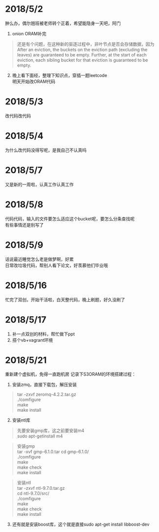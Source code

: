 # 2018/5/2
肿么办，偶尔翘班被老师转个正着，希望能隐身一天吧，阿门  
1. onion ORAM补完
> 还是有个问题，在这种新的驱逐过程中，非叶节点是否会存储数据，因为  
After an eviction,
the buckets on the eviction path (excluding the leaves) are guaranteed to be empty. Further, at the
start of each eviction, each sibling bucket for that eviction is guaranteed to be empty.
2. 晚上看下面经，整理下知识点，穿插一题leetcode     
明天开始改ORAM代码
# 2018/5/3
改代码改代码
# 2018/5/4
为什么改代码没得写呢，是我自己不认真吗
# 2018/5/7
又是新的一周啦，认真工作认真工作
# 2018/5/8
代码代码，输入的文件要怎么适应这个bucket呢，要怎么分条查找呢    
有些事情还是别写了
# 2018/5/9
话说最近睡觉怎么老是做梦啊，好累    
日常改垃圾代码，帮别人看下论文，好羡慕他们毕业哦
# 2018/5/16
忙完了双创，开始干活啦，白天整代码，晚上刷题，好久没刷了
# 2018/5/17 
1. 补一点双创的材料，帮忙做下ppt
2. 搭个vb+vagrant环境
# 2018/5/21
重新建个虚拟机，免得一直跑机房
记录下S3ORAM的环境搭建过程：
1. 安装zmq，直接下载包，解压安装
> tar -zxvf zeromq-4.2.2.tar.gz     
./comfigure     
make    
make install

2. 安装ntl库
>先要安装gmp库，这之前要安装m4      
sudo apt-getinstall m4  

>安装gmp     
tar -xvf gmp-6.1.0.tar 
cd gmp-6.1.0/   
./comfigure     
make  
make check    
make install

>安装ntl     
tar -zxvf ntl-9.7.0.tar.gz  
cd ntl-9.7.0/src/   
./comfigure     
make  
make check    
make install

3. 还有就是安装boost库，这个就是直接sudo apt-get install libboost-dev





